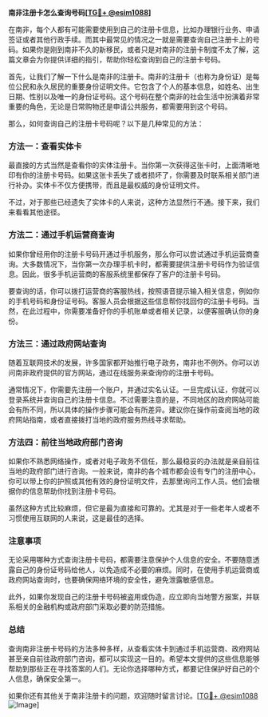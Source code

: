 **南非注册卡怎么查询号码[[TG💪+ @esim1088](https://t.me/s/esim1088)]**

在南非，每个人都有可能需要使用到自己的注册卡信息，比如办理银行业务、申请签证或者其他行政手续。而其中最常见的情况之一就是需要查询自己注册卡上的号码。如果你是刚到南非不久的新移民，或者只是对南非的注册卡制度不太了解，这篇文章会为你提供详细的指引，帮助你轻松查询到自己的注册卡号码。

首先，让我们了解一下什么是南非的注册卡。南非的注册卡（也称为身份证）是每位公民和永久居民的重要身份证明文件。它包含了个人的基本信息，如姓名、出生日期、性别以及唯一的身份证号码。这个号码在整个南非的社会生活中扮演着非常重要的角色，无论是日常购物还是申请公共服务，都需要用到这个号码。

那么，如何查询自己的注册卡号码呢？以下是几种常见的方法：

### 方法一：查看实体卡

最直接的方式当然是查看你的实体注册卡。当你第一次获得这张卡时，上面清晰地印有你的注册卡号码。如果这张卡丢失了或者损坏了，你需要及时联系相关部门进行补办。实体卡不仅方便携带，而且是最权威的身份证明文件。

不过，对于那些已经遗失了实体卡的人来说，这种方法显然行不通。接下来，我们来看看其他途径。

### 方法二：通过手机运营商查询

如果你曾经用你的注册卡号码开通过手机服务，那么你可以尝试通过手机运营商查询。大多数情况下，当你第一次办理手机卡时，都需要提供注册卡号码作为验证信息。因此，很多手机运营商的客服系统里都保存了客户的注册卡号码。

要查询的话，你可以拨打运营商的客服热线，按照语音提示输入相关信息，例如你的手机号码和身份证号码。客服人员会根据这些信息帮你找回你的注册卡号码。当然，在此过程中，你需要准备好你的手机账单或者相关记录，以便客服确认你的身份。

### 方法三：通过政府网站查询

随着互联网技术的发展，许多国家都开始推行电子政务，南非也不例外。你可以访问南非政府提供的官方网站，通过在线服务来查询你的注册卡号码。

通常情况下，你需要先注册一个账户，并通过实名认证。一旦完成认证，你就可以登录系统并查询自己的注册卡信息。不过需要注意的是，不同地区的政府网站可能会有所不同，所以具体的操作步骤可能会有所差异。建议你在操作前查阅当地的政府网站指南，或者直接拨打当地的政府服务热线寻求帮助。

### 方法四：前往当地政府部门咨询

如果你不熟悉网络操作，或者对电子政务不信任，那么最稳妥的办法就是亲自前往当地的政府部门进行咨询。一般来说，南非的各个城市都会设有专门的注册中心，你可以带上你的护照或其他有效的身份证明文件，去那里询问工作人员。他们会根据你的信息帮助你找到注册卡号码。

虽然这种方式比较麻烦，但它是最为直接和可靠的。尤其是对于一些老年人或者不习惯使用互联网的人来说，这是最佳的选择。

### 注意事项

无论采用哪种方式查询注册卡号码，都需要注意保护个人信息的安全。不要随意透露自己的身份证号码给他人，以免造成不必要的麻烦。同时，在使用手机运营商或政府网站查询时，也要确保网络环境的安全性，避免泄露敏感信息。

此外，如果你发现自己的注册卡号码被盗用或伪造，应立即向当地警方报案，并联系相关的金融机构或政府部门采取必要的防范措施。

### 总结

查询南非注册卡号码的方法多种多样，从查看实体卡到通过手机运营商、政府网站甚至亲自前往政府部门咨询，都可以实现这一目的。希望本文提供的这些信息能够帮助到那些正在寻找答案的人们。无论你选择哪种方式，都要记住保护好自己的个人信息，确保安全第一。

如果你还有其他关于南非注册卡的问题，欢迎随时留言讨论。[[TG💪+ @esim1088](https://t.me/s/esim1088) ![Image](https://i.postimg.cc/4NQfJmqS/Snipaste-2025-05-13-00-14-12.png)]